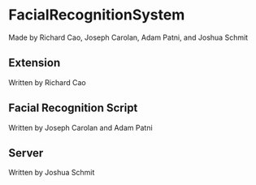 # FacialRecognitionSystem
Made by Richard Cao, Joseph Carolan, Adam Patni, and Joshua Schmit

## Extension
Written by Richard Cao

## Facial Recognition Script
Written by Joseph Carolan and Adam Patni

## Server
Written by Joshua Schmit
